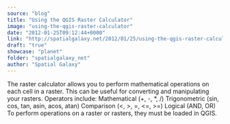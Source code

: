 ```yaml
---
source: "blog"
title: "Using the QGIS Raster Calculator"
image: "using-the-qgis-raster-calculator"
date: "2012-01-25T09:12:44+0000"
link: "http://spatialgalaxy.net/2012/01/25/using-the-qgis-raster-calculator/"
draft: "true"
showcase: "planet"
folder: "spatialgalaxy_net"
author: "Spatial Galaxy"
---
```


The raster calculator allows you to perform mathematical operations on each cell in a raster. This can be useful for converting and manipulating your rasters. Operators include:
  Mathematical (+, -, *, /)
  Trigonometric (sin, cos, tan, asin, acos, atan)
    Comparison (&lt;, &gt;, =, &lt;=, &gt;=)
  Logical (AND, OR)
  To perform operations on a raster or rasters, they must be loaded in QGIS.
